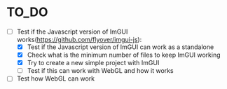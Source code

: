 # TO_DO

- [ ] Test if the Javascript version of ImGUI works(https://github.com/flyover/imgui-js):
    - [x] Test if the Javascript version of ImGUI can work as a standalone
    - [x] Check what is the minimum number of files to keep ImGUI working
    - [x] Try to create a new simple project with ImGUI
    - [ ] Test if this can work with WebGL and how it works
- [ ] Test how WebGL can work